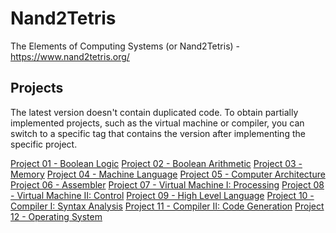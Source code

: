 # Nand2Tetris
The Elements of Computing Systems (or Nand2Tetris) - https://www.nand2tetris.org/

## Projects
The latest version doesn't contain duplicated code. To obtain partially implemented projects, such as the virtual machine or compiler, you can switch to a specific tag that contains the version after implementing the specific project.

[Project 01 - Boolean Logic](./projects/01?ref=project-01-boolean-logic)
[Project 02 - Boolean Arithmetic](./projects/02?ref=project-02-boolean-arithmetic)
[Project 03 - Memory](./projects/03?ref=project-03-memory)
[Project 04 - Machine Language](./projects/04?ref=project-04-machine-language)
[Project 05 - Computer Architecture](./projects/05?ref=project-05-computer-architecture)
[Project 06 - Assembler](./projects/06?ref=project-06-assembler)
[Project 07 - Virtual Machine I: Processing](./projects/07?ref=project-07-virtual-machine-I-processing)
[Project 08 - Virtual Machine II: Control](./projects/08?ref=project-08-virtual-machine-II-control)
[Project 09 - High Level Language](./projects/09?ref=project-09-high-level-language)
[Project 10 - Compiler I: Syntax Analysis](./projects/10?ref=project-10-compiler-I-syntax-analysis)
[Project 11 - Compiler II: Code Generation](./projects/11?ref=project-11-compiler-II-code-generation)
[Project 12 - Operating System](./projects/01?ref=project-12-operating-system)

